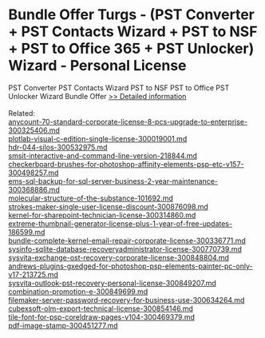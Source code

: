 # Bundle Offer Turgs - (PST Converter + PST Contacts Wizard + PST to NSF + PST to Office 365 + PST Unlocker) Wizard - Personal License
PST Converter PST Contacts Wizard PST to NSF PST to Office PST Unlocker Wizard Bundle Offer
[>> Detailed information](https://secure.shareit.com/shareit/product.html?productid=300998653&affiliateid=200057808)<br/><br/>Related:
<br />[anycount-70-standard-corporate-license-8-pcs-upgrade-to-enterprise-300325406.md](https://github.com/downloadplanet/downloadplanet/blob/main/anycount-70-standard-corporate-license-8-pcs-upgrade-to-enterprise-300325406.md)<br />[plotlab-visual-c-edition-single-license-300019001.md](https://github.com/downloadplanet/downloadplanet/blob/main/plotlab-visual-c-edition-single-license-300019001.md)<br />[hdr-044-silos-300532975.md](https://github.com/downloadplanet/downloadplanet/blob/main/hdr-044-silos-300532975.md)<br />[smsit-interactive-and-command-line-version-218844.md](https://github.com/downloadplanet/downloadplanet/blob/main/smsit-interactive-and-command-line-version-218844.md)<br />[checkerboard-brushes-for-photoshop-affinity-elements-psp-etc-v157-300498257.md](https://github.com/downloadplanet/downloadplanet/blob/main/checkerboard-brushes-for-photoshop-affinity-elements-psp-etc-v157-300498257.md)<br />[ems-sql-backup-for-sql-server-business-2-year-maintenance-300368886.md](https://github.com/downloadplanet/downloadplanet/blob/main/ems-sql-backup-for-sql-server-business-2-year-maintenance-300368886.md)<br />[molecular-structure-of-the-substance-101692.md](https://github.com/downloadplanet/downloadplanet/blob/main/molecular-structure-of-the-substance-101692.md)<br />[strokes-maker-single-user-license-discount-300876098.md](https://github.com/downloadplanet/downloadplanet/blob/main/strokes-maker-single-user-license-discount-300876098.md)<br />[kernel-for-sharepoint-technician-license-300314860.md](https://github.com/downloadplanet/downloadplanet/blob/main/kernel-for-sharepoint-technician-license-300314860.md)<br />[extreme-thumbnail-generator-license-plus-1-year-of-free-updates-186599.md](https://github.com/downloadplanet/downloadplanet/blob/main/extreme-thumbnail-generator-license-plus-1-year-of-free-updates-186599.md)<br />[bundle-complete-kernel-email-repair-corporate-license-300336771.md](https://github.com/downloadplanet/downloadplanet/blob/main/bundle-complete-kernel-email-repair-corporate-license-300336771.md)<br />[sysinfo-sqlite-database-recoveryadministrator-license-300770739.md](https://github.com/downloadplanet/downloadplanet/blob/main/sysinfo-sqlite-database-recoveryadministrator-license-300770739.md)<br />[sysvita-exchange-ost-recovery-corporate-license-300848804.md](https://github.com/downloadplanet/downloadplanet/blob/main/sysvita-exchange-ost-recovery-corporate-license-300848804.md)<br />[andrews-plugins-gxedged-for-photoshop-psp-elements-painter-pc-only-v17-213725.md](https://github.com/downloadplanet/downloadplanet/blob/main/andrews-plugins-gxedged-for-photoshop-psp-elements-painter-pc-only-v17-213725.md)<br />[sysvita-outlook-pst-recovery-personal-license-300849207.md](https://github.com/downloadplanet/downloadplanet/blob/main/sysvita-outlook-pst-recovery-personal-license-300849207.md)<br />[combination-promotion-e-300849699.md](https://github.com/downloadplanet/downloadplanet/blob/main/combination-promotion-e-300849699.md)<br />[filemaker-server-password-recovery-for-business-use-300634264.md](https://github.com/downloadplanet/downloadplanet/blob/main/filemaker-server-password-recovery-for-business-use-300634264.md)<br />[cubexsoft-olm-export-technical-license-300854146.md](https://github.com/downloadplanet/downloadplanet/blob/main/cubexsoft-olm-export-technical-license-300854146.md)<br />[tile-font-for-psp-coreldraw-pages-v104-300469379.md](https://github.com/downloadplanet/downloadplanet/blob/main/tile-font-for-psp-coreldraw-pages-v104-300469379.md)<br />[pdf-image-stamp-300451277.md](https://github.com/downloadplanet/downloadplanet/blob/main/pdf-image-stamp-300451277.md)